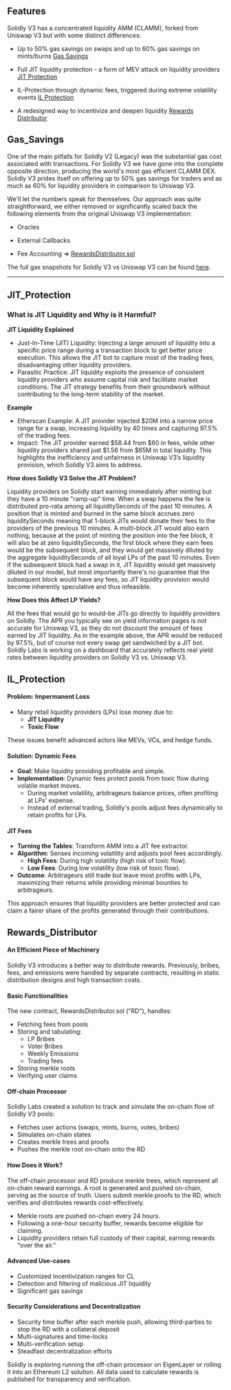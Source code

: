 ## Features

Solidly V3 has a concentrated liquidity AMM (CLAMM), forked from Uniswap V3 but with some distinct differences:

*    Up to 50% gas savings on swaps and up to 60% gas savings on mints/burns
    [Gas Savings](#Gas_Savings)

*    Full JIT liquidity protection - a form of MEV attack on liquidity providers
    [JIT Protection](#JIT_Protection)

*    IL-Protection through dynamic fees, triggered during extreme volatility events
    [IL Protection](IL_Protection)

*    A redesigned way to incentivize and deepen liquidity
    [Rewards Distributor](Rewards_Distributor)


## Gas_Savings

One of the main pitfalls for Solidly V2 (Legacy) was the substantial gas cost associated with transactions. For Solidly V3 we have gone into the complete opposite direction, producing the world's most gas efficient CLAMM DEX. Solidly V3 prides itself on offering up to 50% gas savings for traders and as much as 60% for liquidity providers in comparison to Uniswap V3.

We'll let the numbers speak for themselves. Our approach was quite straightforward, we either removed or significantly scaled back the following elements from the original Uniswap V3 implementation:

*    Oracles

*    External Callbacks

*    Fee Accounting => [RewardsDistributor.sol](#Rewards_Distributor)

The full gas snapshots for Solidly V3 vs Uniswap V3 can be found [here](https://pastebin.com/7wq3HjQT).

---

## JIT_Protection

### What is JIT Liquidity and Why is it Harmful?

**JIT Liquidity Explained**

* Just-In-Time (JIT) Liquidity: Injecting a large amount of liquidity into a specific price range during a transaction block to get better price execution. This allows the JIT bot to capture most of the trading fees, disadvantaging other liquidity providers.
* Parasitic Practice: JIT liquidity exploits the presence of consistent liquidity providers who assume capital risk and facilitate market conditions. The JIT strategy benefits from their groundwork without contributing to the long-term stability of the market.

**Example**

* Etherscan Example: A JIT provider injected $20M into a narrow price range for a swap, increasing liquidity by 40 times and capturing 97.5% of the trading fees.
* Impact: The JIT provider earned $58.44 from $60 in fees, while other liquidity providers shared just $1.56 from $65M in total liquidity. This highlights the inefficiency and unfairness in Uniswap V3’s liquidity provision, which Solidly V3 aims to address.


**How does Solidly V3 Solve the JIT Problem?**

Liquidity providers on Solidly start earning immediately after minting but they have a 10 minute "ramp-up" time. When a swap happens the fee is distributed pro-rata among all liquiditySeconds of the past 10 minutes. A position that is minted and burned in the same block accrues zero liquiditySeconds meaning that 1-block JITs would donate their fees to the providers of the previous 10 minutes. A multi-block JIT would also earn nothing, because at the point of minting the position into the fee block, it will also be at zero liquiditySeconds, the first block where they earn fees would be the subsequent block, and they would get massively diluted by the aggregate liquiditySeconds of all loyal LPs of the past 10 minutes. Even if the subsequent block had a swap in it, JIT liquidity would get massively diluted in our model, but  most importantly there's no guarantee that the subsequent block would have any fees, so JIT liquidity provision would become inherently speculative and thus infeasible.

**How Does this Affect LP Yields?**

All the fees that would go to would-be JITs go directly to liquidity providers on Solidly. The APR you typically see on yield information pages is not accurate for Uniswap V3, as they do not discount the amount of fees earned by JIT liquidity. As in the example above, the APR would be reduced by 97.5%, but of course not every swap get sandwiched by a JIT bot. Solidly Labs is working on a dashboard that accurately reflects real yield rates between liquidity providers on Solidly V3 vs. Uniswap V3.


## IL_Protection

#### Problem: Impermanent Loss
- Many retail liquidity providers (LPs) lose money due to:
  - **JIT Liquidity**
  - **Toxic Flow**

These issues benefit advanced actors like MEVs, VCs, and hedge funds.

#### Solution: Dynamic Fees
- **Goal**: Make liquidity providing profitable and simple.
- **Implementation**: Dynamic fees protect pools from toxic flow during volatile market moves.
  - During market volatility, arbitrageurs balance prices, often profiting at LPs' expense.
  - Instead of external trading, Solidly's pools adjust fees dynamically to retain profits for LPs.

#### JIT Fees
- **Turning the Tables**: Transform AMM into a JIT fee extractor.
- **Algorithm**: Senses incoming volatility and adjusts pool fees accordingly.
  - **High Fees**: During high volatility (high risk of toxic flow).
  - **Low Fees**: During low volatility (low risk of toxic flow).
- **Outcome**: Arbitrageurs still trade but leave most profits with LPs, maximizing their returns while providing minimal bounties to arbitrageurs.

This approach ensures that liquidity providers are better protected and can claim a fairer share of the profits generated through their contributions.

## Rewards_Distributor

#### An Efficient Piece of Machinery
Solidly V3 introduces a better way to distribute rewards. Previously, bribes, fees, and emissions were handled by separate contracts, resulting in static distribution designs and high transaction costs.

#### Basic Functionalities
The new contract, RewardsDistributor.sol ("RD"), handles:
- Fetching fees from pools
- Storing and tabulating:
  - LP Bribes
  - Voter Bribes
  - Weekly Emissions
  - Trading fees
- Storing merkle roots
- Verifying user claims

#### Off-chain Processor
Solidly Labs created a solution to track and simulate the on-chain flow of Solidly V3 pools:
- Fetches user actions (swaps, mints, burns, votes, bribes)
- Simulates on-chain states
- Creates merkle trees and proofs
- Pushes the merkle root on-chain onto the RD

#### How Does it Work?
The off-chain processor and RD produce merkle trees, which represent all on-chain reward earnings. A root is generated and pushed on-chain, serving as the source of truth. Users submit merkle proofs to the RD, which verifies and distributes rewards cost-effectively.

- Merkle roots are pushed on-chain every 24 hours.
- Following a one-hour security buffer, rewards become eligible for claiming.
- Liquidity providers retain full custody of their capital, earning rewards "over the air."

#### Advanced Use-cases
- Customized incentivization ranges for CL
- Detection and filtering of malicious JIT liquidity
- Significant gas savings

#### Security Considerations and Decentralization
- Security time buffer after each merkle push, allowing third-parties to stop the RD with a collateral deposit
- Multi-signatures and time-locks
- Multi-verification setup
- Steadfast decentralization efforts

Solidly is exploring running the off-chain processor on EigenLayer or rolling it into an Ethereum L2 solution. All data used to calculate rewards is published for transparency and verification.

